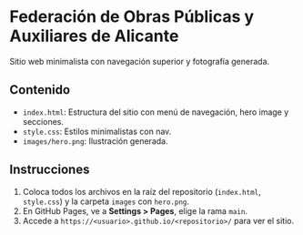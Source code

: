 # Federación de Obras Públicas y Auxiliares de Alicante

Sitio web minimalista con navegación superior y fotografía generada.  

## Contenido  
- `index.html`: Estructura del sitio con menú de navegación, hero image y secciones.  
- `style.css`: Estilos minimalistas con nav.  
- `images/hero.png`: Ilustración generada.  

## Instrucciones  
1. Coloca todos los archivos en la raíz del repositorio (`index.html`, `style.css`) y la carpeta `images` con `hero.png`.  
2. En GitHub Pages, ve a **Settings > Pages**, elige la rama `main`.  
3. Accede a `https://<usuario>.github.io/<repositorio>/` para ver el sitio.

